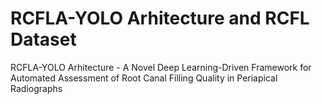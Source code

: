 # RCFLA-YOLO Arhitecture and RCFL Dataset
RCFLA-YOLO Arhitecture - A Novel Deep Learning-Driven Framework for Automated Assessment of Root Canal Filling Quality in Periapical Radiographs
